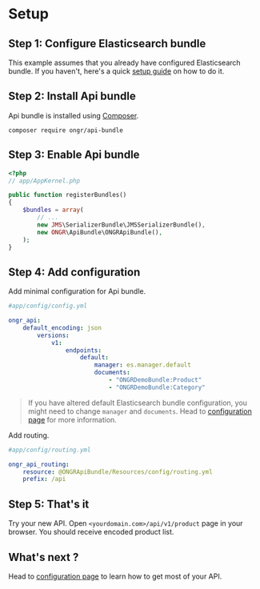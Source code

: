 Setup
=====

Step 1: Configure Elasticsearch bundle
--------------------------------------

This example assumes that you already have configured Elasticsearch bundle.
If you haven't, here's a quick [setup guide][1] on how to do it.

Step 2: Install Api bundle
--------------------------

Api bundle is installed using [Composer][2].

```
composer require ongr/api-bundle
```


Step 3: Enable Api bundle
-------------------------

```php
<?php
// app/AppKernel.php

public function registerBundles()
{
    $bundles = array(
    	// ...
    	new JMS\SerializerBundle\JMSSerializerBundle(),
        new ONGR\ApiBundle\ONGRApiBundle(),
    );
}
```

Step 4: Add configuration
-------------------------

Add minimal configuration for Api bundle.

```yaml
#app/config/config.yml

ongr_api:
    default_encoding: json
        versions:
            v1:
                endpoints:
                    default:
                        manager: es.manager.default
                        documents:
                            - "ONGRDemoBundle:Product"
                            - "ONGRDemoBundle:Category"
```


> If you have altered default Elasticsearch bundle configuration, you might need to change ``manager`` and ``documents``. Head to [configuration page][3] for more information.

Add routing.

```yaml
#app/config/routing.yml

ongr_api_routing:
	resource: @ONGRApiBundle/Resources/config/routing.yml
    prefix: /api
```

Step 5: That's it
-----------------

Try your new API. Open `<yourdomain.com>/api/v1/product` page in your browser. You should receive encoded product list.

What's next ?
-------------

Head to [configuration page][3] to learn how to get most of your API.

[1]: http://ongr.readthedocs.org/en/latest/components/ElasticsearchBundle/setup.html
[2]: https://getcomposer.org
[3]: configuration.md
